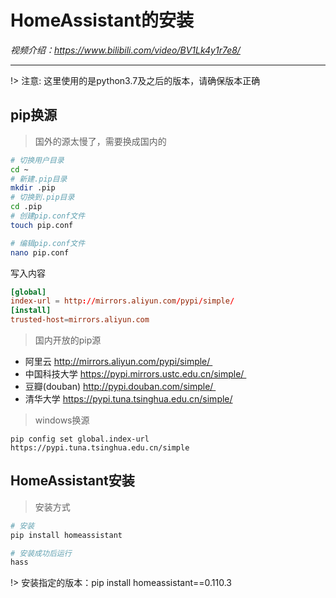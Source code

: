 # HomeAssistant的安装

*视频介绍：https://www.bilibili.com/video/BV1Lk4y1r7e8/*

---
!> 注意: 这里使用的是python3.7及之后的版本，请确保版本正确

## pip换源

> 国外的源太慢了，需要换成国内的

```bash
# 切换用户目录
cd ~
# 新建.pip目录
mkdir .pip
# 切换到.pip目录
cd .pip
# 创建pip.conf文件
touch pip.conf

# 编辑pip.conf文件
nano pip.conf

```
写入内容
```pip.conf
[global]
index-url = http://mirrors.aliyun.com/pypi/simple/
[install]
trusted-host=mirrors.aliyun.com
```
> 国内开放的pip源
* 阿里云 http://mirrors.aliyun.com/pypi/simple/ 
* 中国科技大学 https://pypi.mirrors.ustc.edu.cn/simple/ 
* 豆瓣(douban) http://pypi.douban.com/simple/ 
* 清华大学 https://pypi.tuna.tsinghua.edu.cn/simple/

> windows换源

```
pip config set global.index-url https://pypi.tuna.tsinghua.edu.cn/simple
```

## HomeAssistant安装

> 安装方式

```bash
# 安装
pip install homeassistant

# 安装成功后运行
hass
```
!> 安装指定的版本：pip install homeassistant==0.110.3


